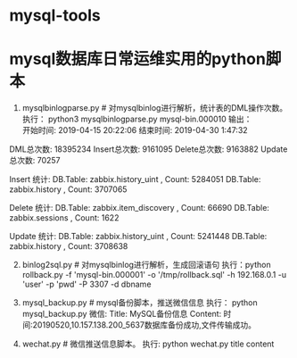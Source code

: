 # mysql-tools
# mysql数据库日常运维实用的python脚本

1. mysqlbinlogparse.py   # 对mysqlbinlog进行解析，统计表的DML操作次数。
执行：   python3 mysqlbinlogparse.py mysql-bin.000010
输出：  
开始时间:  2019-04-15 20:22:06 
结束时间:  2019-04-30  1:47:32 

DML总次数:  18395234
  Insert总次数:  9161095
  Delete总次数:  9163882
  Update总次数:  70257

Insert 统计: 
  DB.Table: zabbix.history_uint ,  Count: 5284051
  DB.Table: zabbix.history ,  Count: 3707065


Delete 统计: 
  DB.Table: zabbix.item_discovery ,  Count: 66690
  DB.Table: zabbix.sessions ,  Count: 1622


Update 统计: 
  DB.Table: zabbix.history_uint ,  Count: 5241448
  DB.Table: zabbix.history ,  Count: 3708638



2. binlog2sql.py   # 对mysqlbinlog进行解析，生成回滚语句
执行：python rollback.py -f 'mysql-bin.000001' -o '/tmp/rollback.sql' -h 192.168.0.1 -u 'user' -p 'pwd' -P 3307 -d dbname


3. mysql_backup.py    # mysql备份脚本，推送微信信息
执行： python mysql_backup.py
微信:  Title:  MySQL备份信息
	   Content:  时间:20190520,10.157.138.200_5637数据库备份成功,文件传输成功。


4. wechat.py		 # 微信推送信息脚本。
执行:   python wechat.py  title  content